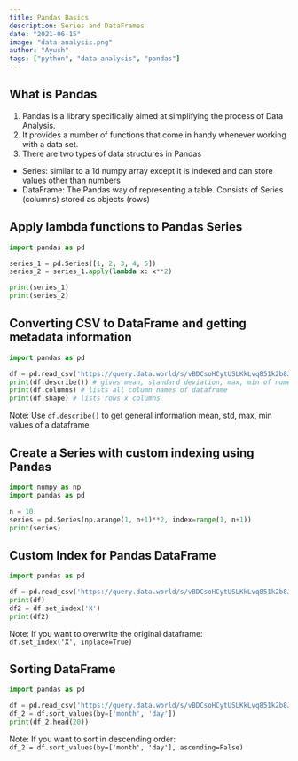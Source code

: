```yaml
---
title: Pandas Basics
description: Series and DataFrames
date: "2021-06-15"
image: "data-analysis.png"
author: "Ayush"
tags: ["python", "data-analysis", "pandas"]
---
```


## What is Pandas
1. Pandas is a library specifically aimed at simplifying the process of Data Analysis.
1. It provides a number of functions that come in handy whenever working with a data set.
1. There are two types of data structures in Pandas
  - Series: similar to a 1d numpy array except it is indexed and can store values other than numbers
  - DataFrame: The Pandas way of representing a table. Consists of Series (columns) stored as objects (rows)

## Apply lambda functions to Pandas Series
```py heading="Using Pandas apply method on Series object"
import pandas as pd

series_1 = pd.Series([1, 2, 3, 4, 5])
series_2 = series_1.apply(lambda x: x**2)

print(series_1)
print(series_2)
```

## Converting CSV to DataFrame and getting metadata information

```py heading="Creating and Describing dataframe from CSV using Pandas"
import pandas as pd

df = pd.read_csv('https://query.data.world/s/vBDCsoHCytUSLKkLvq851k2b8JOCkF')
print(df.describe()) # gives mean, standard deviation, max, min of numeric values
print(df.columns) # lists all column names of dataframe
print(df.shape) # lists rows x columns
```

Note: Use `df.describe()` to get general information mean, std, max, min values of a dataframe

## Create a Series with custom indexing using Pandas
```py heading="pd.Series using custom indexing"
import numpy as np
import pandas as pd

n = 10
series = pd.Series(np.arange(1, n+1)**2, index=range(1, n+1))
print(series)
```

## Custom Index for Pandas DataFrame
```py heading="Change index of Pandas DataFrame"
import pandas as pd

df = pd.read_csv('https://query.data.world/s/vBDCsoHCytUSLKkLvq851k2b8JOCkF')
print(df)
df2 = df.set_index('X')
print(df2)
```
Note: If you want to overwrite the original dataframe:  
```df.set_index('X', inplace=True)```

## Sorting DataFrame 
```py heading="Sorting Pandas DataFrame based on Month and Day"
import pandas as pd

df = pd.read_csv('https://query.data.world/s/vBDCsoHCytUSLKkLvq851k2b8JOCkF')
df_2 = df.sort_values(by=['month', 'day'])
print(df_2.head(20))
```
Note: If you want to sort in descending order:  
```df_2 = df.sort_values(by=['month', 'day'], ascending=False)```
